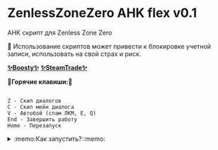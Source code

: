 # ZenlessZoneZero AHK flex v0.1

AHK скрипт для Zenless Zone Zero

🙏 Использование скриптов может привести к блокировке учетной записи, использовать на свой страх и риск.

[__✨Boosty✨__](https://boosty.to/kramar1337)
[__✨SteamTrade✨__](https://steamcommunity.com/tradeoffer/new/?partner=176456946&token=QbYR9jmE)

:musical_keyboard:__Горячие клавиши:__:musical_keyboard:
```

Z - Скип диалогов
C - Скип мейн диалога
V - Автобой (спам ЛКМ, E, Q)
End - Завершить работу
Home - Перезапуск

```

<details>
<summary>:memo:Как запустить?::memo:</summary>

1. Скачать и установить [Autohotkey.com](https://www.autohotkey.com/download/ahk-install.exe)

  "Custom installation" => "Unicode 64" => All checkboxes => "Install"
![hippo](https://media.giphy.com/media/LerrohpjasApOHH9G1/giphy.gif)

2. Скачать репозиторий (Code > [Download Zip👌](https://github.com/Kramar1337/ZenlessZoneZero-AHK-flex/archive/main.zip))

3. Запустить "ZZZ.ahk"

</details>
